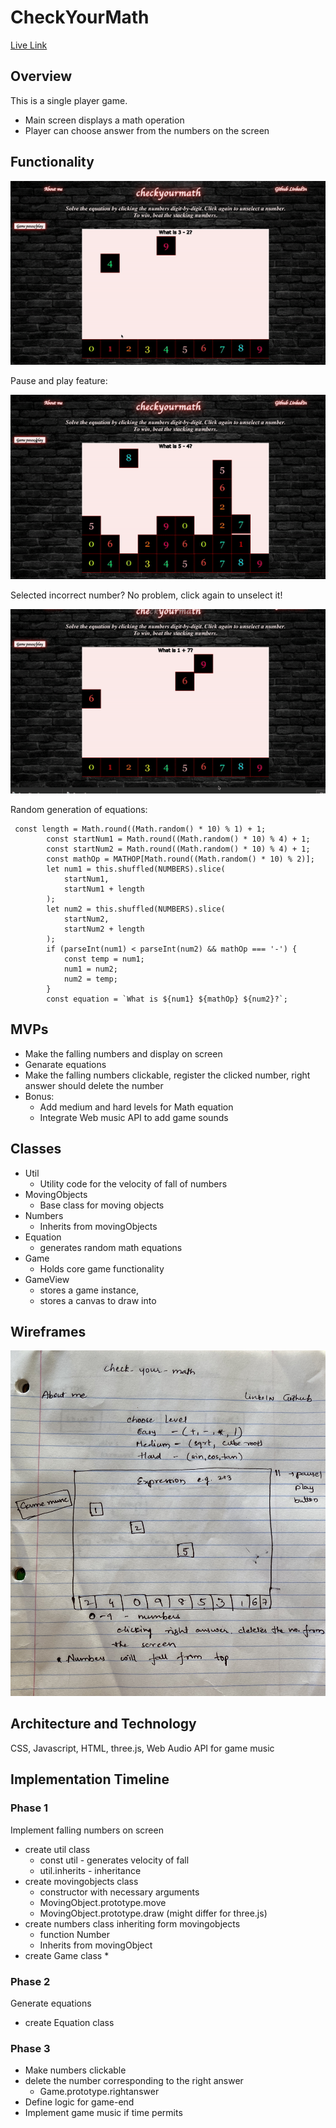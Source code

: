 # CheckYourMath

[Live Link](https://rachanavishwanath.github.io/CheckYourMath/)

## Overview

This is a single player game.
  * Main screen displays a math operation
  * Player can choose answer from the numbers on the screen

## Functionality
 
 ![](Game.gif)
 
 Pause and play feature:
 
 ![](Pause_Play.gif)
 
 Selected incorrect number? No problem, click again to unselect it!
 
 ![](Select_Unselect.gif)
 
 Random generation of equations:
```
 const length = Math.round((Math.random() * 10) % 1) + 1;
        const startNum1 = Math.round((Math.random() * 10) % 4) + 1;
        const startNum2 = Math.round((Math.random() * 10) % 4) + 1;
        const mathOp = MATHOP[Math.round((Math.random() * 10) % 2)];
        let num1 = this.shuffled(NUMBERS).slice(
            startNum1,
            startNum1 + length
        );
        let num2 = this.shuffled(NUMBERS).slice(
            startNum2,
            startNum2 + length
        );
        if (parseInt(num1) < parseInt(num2) && mathOp === '-') {
            const temp = num1;
            num1 = num2;
            num2 = temp;
        }
        const equation = `What is ${num1} ${mathOp} ${num2}?`;
```
## MVPs
  * Make the falling numbers and display on screen
  * Genarate equations
  * Make the falling numbers clickable, register the clicked number, right answer should delete the number
  * Bonus:
    * Add medium and hard levels for Math equation
    * Integrate Web music API to add game sounds

## Classes
  * Util
    * Utility code for the velocity of fall of numbers
  * MovingObjects
    * Base class for moving objects
  * Numbers
    * Inherits from movingObjects
  * Equation
    * generates random math equations
  * Game
    * Holds core game functionality
  * GameView
    * stores a game instance, 
    * stores a canvas to draw into 

## Wireframes

![WireFrame](CheckYourMathWireFrame.jpg)

## Architecture and Technology
CSS, Javascript, HTML, three.js, Web Audio API for game music 

## Implementation Timeline

### Phase 1
  Implement falling numbers on screen
   * create util class
      * const util - generates velocity of fall
      * util.inherits - inheritance
   * create movingobjects class
      * constructor with necessary arguments
      * MovingObject.prototype.move 
      * MovingObject.prototype.draw  (might differ for three.js)
   * create numbers class inheriting form movingobjects
      * function Number
      * Inherits from movingObject
   * create Game class
      * 
### Phase 2
  Generate equations
   * create Equation class
### Phase 3
 * Make numbers clickable
 * delete the number corresponding to the right answer
   * Game.prototype.rightanswer
 * Define logic for game-end
  * Implement game music if time permits
